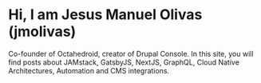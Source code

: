
# Hi, I am Jesus Manuel Olivas (jmolivas)

Co-founder of Octahedroid, creator of Drupal Console. In this site, you will find posts about JAMstack, GatsbyJS, NextJS, GraphQL, Cloud Native Architectures, Automation and CMS integrations.
